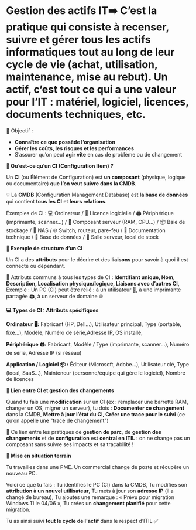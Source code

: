 # Gestion des actifs IT➡️ C’est la pratique qui consiste à **recenser, suivre et gérer** tous les **actifs informatiques** tout au long de leur cycle de vie (achat, utilisation, maintenance, mise au rebut). Un **actif**, c’est **tout ce qui a une valeur pour l’IT** : matériel, logiciel, licences, documents techniques, etc.

🎯 Objectif :

- **Connaître ce que possède l’organisation**
- **Gérer les coûts, les risques et les performances**
- S’assurer qu’on peut **agir vite** en cas de problème ou de changement



**🧱 Qu’est-ce qu’un CI (Configuration Item) ?**

Un **CI** (ou Élément de Configuration) est **un composant** (physique, logique ou documentaire) **que l’on veut suivre dans la CMDB**.

💡 La **CMDB** (Configuration Management Database) est **la base de données** qui contient **tous les CI** et **leurs relations**.

Exemples de CI : 💻 Ordinateur / 🧾 Licence logicielle / 🖨️ Périphérique (imprimante, scanner…) / 🧠 Composant serveur (RAM, CPU…) / 📦 Baie de stockage / 📂 NAS / 🌐 Switch, routeur, pare-feu / 📄 Documentation technique / 🧮 Base de données / 🏢 Salle serveur, local de stock



**🧬 Exemple de structure d’un CI**

Un CI a des **attributs** pour le décrire et des **liaisons** pour savoir à quoi il est connecté ou dépendant.

📌 Attributs communs à tous les types de CI : **Identifiant unique, Nom, Description, Localisation physique/logique, Liaisons avec d’autres CI,** Exemple : Un PC (CI) peut être relié : à un utilisateur 👤, à une imprimante partagée 🖨️, à un serveur de domaine 🌐



**💻 Types de CI : Attributs spécifiques**

**Ordinateur 🖥️:** Fabricant (HP, Dell…), Utilisateur principal, Type (portable, fixe…), Modèle, Numéro de série,Adresse IP, OS installé,

**Périphérique 🖨️:** Fabricant, Modèle / Type (imprimante, scanner…), Numéro de série, Adresse IP (si réseau)

**Application / Logiciel 📦 :** Éditeur (Microsoft, Adobe…), Utilisateur clé, Type (local, SaaS…), Mainteneur (personne/équipe qui gère le logiciel), Nombre de licences



**🔄 Lien entre CI et gestion des changements**

Quand tu fais une **modification** sur un CI (ex : remplacer une barrette RAM, changer un OS, migrer un serveur), tu dois : **Documenter ce changement** dans la CMDB, **Mettre à jour l’état du CI, Créer une trace pour le suivi** (ce qu’on appelle une "trace de changement")

📌 Ce lien entre les pratiques de **gestion de parc**, de **gestion des changements** et de **configuration** est **central en ITIL** : on ne change pas un composant sans suivre ses impacts et sa traçabilité !



**👀 Mise en situation terrain**

Tu travailles dans une PME. Un commercial change de poste et récupère un nouveau PC.

Voici ce que tu fais : Tu identifies le PC (CI) dans la CMDB, Tu modifies son **attribution à un nouvel utilisateur**, Tu mets à jour son **adresse IP** (il a changé de bureau), Tu ajoutes une remarque : « Prévu pour migration Windows 11 le 04/06 », Tu crées un **changement planifié** pour cette migration.

Tu as ainsi suivi **tout le cycle de l'actif** dans le respect d’ITIL ✅
